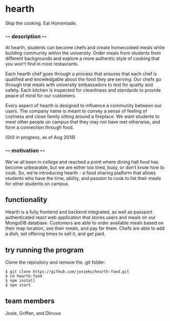 # hearth
Skip the cooking.  Eat Homemade.

### -- description -- 
At hearth, students can become chefs and create homecooked meals while building community within the university. Order meals from students from different backgrounds and explore a more authentic style of cooking that you won't find in most restaurants.

Each hearth chef goes through a process that ensures that each chef is qualified and knowledgable about the food they are serving. Our chefs go through trial meals with university embassadors to test for quality and safety. Each kitchen is inspected for cleanliness and standards to provide peace of mind for our customers.

Every aspect of hearth is designed to influence a community between our users. The company name is meant to convey a sense of feeling of coziness and close family sitting around a fireplace. We want students to meet other people on campus that they may not have met otherwise, and form a connection through food.

(Still in progress, as of Aug 2018)

### -- motivation --
We've all been in college and reached a point where dining hall food has become unbearable, but we are either too tired, busy, or don’t know how to cook.  So, we’re introducing hearth - a food sharing platform that allows students who have the time, ability, and passion to cook to list their meals for other students on campus. 

## functionality
Hearth is a fully frontend and backend integrated, as well as passport authenticated react web application that stores users and meals on our MongoDB database.  Customers are able to order available meals based on their map location, see their meals, and pay for them.  Chefs are able to add a dish, set offering times to sell it, and get paid.

## try running the program
Clone the repository and remove the .git folder:  
```
$ git clone https://github.com/josieku/hearth-food.git
$ cd hearth-food
$ npm install
$ npm start
```

## team members
Josie, Griffen, and Dhruva
